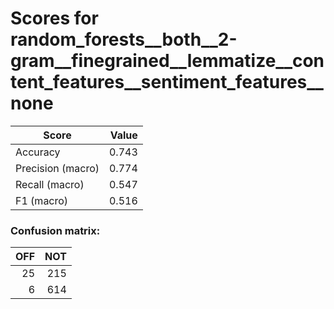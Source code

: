 # Scores for random_forests__both__2-gram__finegrained__lemmatize__content_features__sentiment_features__none
|      Score      |Value|
|-----------------|----:|
|Accuracy         |0.743|
|Precision (macro)|0.774|
|Recall (macro)   |0.547|
|F1 (macro)       |0.516|

### Confusion matrix:
|OFF|NOT|
|--:|--:|
| 25|215|
|  6|614|
